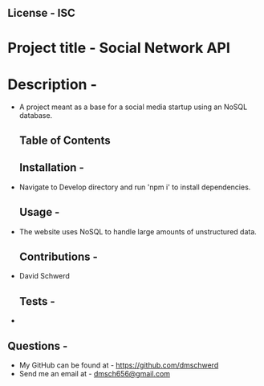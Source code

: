   ## License - ISC
  # Project title - Social Network API
  # Description - 
* A project meant as a base for a social media startup using an NoSQL database.

  ## Table of Contents
  ## Installation - 
* Navigate to Develop directory and run 'npm i' to install dependencies.

  ## Usage - 
* The website uses NoSQL to handle large amounts of unstructured data.

  ## Contributions - 
* David Schwerd 

  ## Tests - 
* 

  ## Questions - 
* My GitHub can be found at - https://github.com/dmschwerd
* Send me an email at - dmsch656@gmail.com 